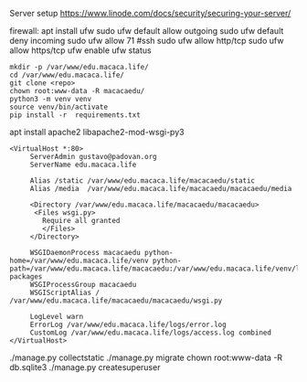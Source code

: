 
Server setup
https://www.linode.com/docs/security/securing-your-server/

firewall:
    apt install ufw
   sudo ufw default allow outgoing
   sudo ufw default deny incoming
   sudo ufw allow 71 #ssh
   sudo ufw allow http/tcp
   sudo ufw allow https/tcp
   ufw enable
   ufw status


```
mkdir -p /var/www/edu.macaca.life/
cd /var/www/edu.macaca.life/
git clone <repo>
chown root:www-data -R macacaedu/
python3 -m venv venv
source venv/bin/activate
pip install -r  requirements.txt
```

apt install apache2 libapache2-mod-wsgi-py3


```
<VirtualHost *:80>
     ServerAdmin gustavo@padovan.org
     ServerName edu.macaca.life

     Alias /static /var/www/edu.macaca.life/macacaedu/static
     Alias /media  /var/www/edu.macaca.life/macacaedu/macacaedu/media                                                        

     <Directory /var/www/edu.macaca.life/macacaedu/macacaedu>
      <Files wsgi.py>
        Require all granted
        </Files>
     </Directory>

     WSGIDaemonProcess macacaedu python-home=/var/www/edu.macaca.life/venv python-path=/var/www/edu.macaca.life/macacaedu:/var/www/edu.macaca.life/venv/lib/python3.7/site-packages
     WSGIProcessGroup macacaedu
     WSGIScriptAlias / /var/www/edu.macaca.life/macacaedu/macacaedu/wsgi.py                                                  

     LogLevel warn
     ErrorLog /var/www/edu.macaca.life/logs/error.log
     CustomLog /var/www/edu.macaca.life/logs/access.log combined
</VirtualHost>
```

./manage.py collectstatic
./manage.py migrate
chown root:www-data -R db.sqlite3
./manage.py createsuperuser

